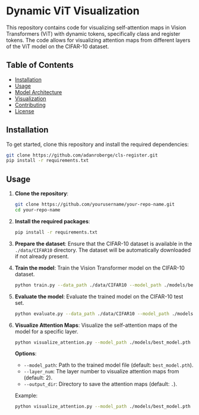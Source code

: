 # Dynamic ViT Visualization

This repository contains code for visualizing self-attention maps in Vision Transformers (ViT) with dynamic tokens, specifically class and register tokens. The code allows for visualizing attention maps from different layers of the ViT model on the CIFAR-10 dataset.

## Table of Contents

- [Installation](#installation)
- [Usage](#usage)
- [Model Architecture](#model-architecture)
- [Visualization](#visualization)
- [Contributing](#contributing)
- [License](#license)

## Installation

To get started, clone this repository and install the required dependencies:

```bash
git clone https://github.com/adanroberge/cls-register.git
pip install -r requirements.txt
```

## Usage

1. **Clone the repository**:
    ```bash
    git clone https://github.com/yourusername/your-repo-name.git
    cd your-repo-name
    ```

2. **Install the required packages**:
    ```bash
    pip install -r requirements.txt
    ```

3. **Prepare the dataset**:
    Ensure that the CIFAR-10 dataset is available in the `./data/CIFAR10` directory. The dataset will be automatically downloaded if not already present.

4. **Train the model**:
    Train the Vision Transformer model on the CIFAR-10 dataset.
    ```bash
    python train.py --data_path ./data/CIFAR10 --model_path ./models/best_model.pth
    ```

5. **Evaluate the model**:
    Evaluate the trained model on the CIFAR-10 test set.
    ```bash
    python evaluate.py --data_path ./data/CIFAR10 --model_path ./models/best_model.pth
    ```

6. **Visualize Attention Maps**:
    Visualize the self-attention maps of the model for a specific layer.
    ```bash
    python visualize_attention.py --model_path ./models/best_model.pth --layer_num 2 --output_dir ./attention_maps
    ```

    **Options**:
    - `--model_path`: Path to the trained model file (default: `best_model.pth`).
    - `--layer_num`: The layer number to visualize attention maps from (default: 2).
    - `--output_dir`: Directory to save the attention maps (default: `.`).

    Example:
    ```bash
    python visualize_attention.py --model_path ./models/best_model.pth --layer_num 5 --output_dir ./attention_maps
    ```




